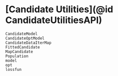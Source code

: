 # [Candidate Utilities](@id CandidateUtilitiesAPI)

```@docs
CandidateModel 
CandidateOptModel
CandidateDataIterMap
FittedCandidate
MapCandidate
Population
model
opt
lossfun
```